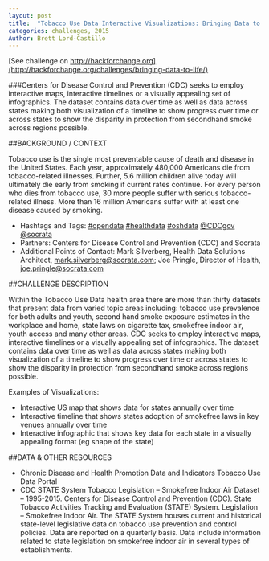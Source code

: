 ```yaml
---
layout: post
title:  "Tobacco Use Data Interactive Visualizations: Bringing Data to Life (Centers for Disease Control)"
categories: challenges, 2015
Author: Brett Lord-Castillo
---
```

[See challenge on http://hackforchange.org](http://hackforchange.org/challenges/bringing-data-to-life/)  

###Centers for Disease Control and Prevention (CDC) seeks to employ interactive maps, interactive timelines or a visually appealing set of infographics. The dataset contains data over time as well as data across states making both visualization of a timeline to show progress over time or across states to show the disparity in protection from secondhand smoke across regions possible.
  
##BACKGROUND / CONTEXT  
  
Tobacco use is the single most preventable cause of death and disease in the United States. Each year, approximately 480,000 Americans die from tobacco-related illnesses. Further, 5.6 million children alive today will ultimately die early from smoking if current rates continue. For every person who dies from tobacco use, 30 more people suffer with serious tobacco-related illness. More than 16 million Americans suffer with at least one disease caused by smoking.  
  
* Hashtags and Tags: [#opendata](https://twitter.com/search?f=realtime&q=%23opendata) [#healthdata](https://twitter.com/search?f=realtime&q=%23=healthdata) [#oshdata](https://twitter.com/search?f=realtime&q=%23oshdata) [@CDCgov](https://twitter.com/CDCgov) [@socrata](https://twitter.com/Socrata)  
* Partners: Centers for Disease Control and Prevention (CDC) and Socrata
* Additional Points of Contact: Mark Silverberg, Health Data Solutions Architect, mark.silverberg@socrata.com; Joe Pringle, Director of Health, joe.pringle@socrata.com  
  
##CHALLENGE DESCRIPTION  
  
Within the Tobacco Use Data health area there are more than thirty datasets that present data from varied topic areas including: tobacco use prevalence for both adults and youth, second hand smoke exposure estimates in the workplace and home, state laws on cigarette tax, smokefree indoor air, youth access and many other areas. CDC seeks to employ interactive maps, interactive timelines or a visually appealing set of infographics. The dataset contains data over time as well as data across states making both visualization of a timeline to show progress over time or across states to show the disparity in protection from secondhand smoke across regions possible.

Examples of Visualizations:

* Interactive US map that shows data for states annually over time
* Interactive timeline that shows states adoption of smokefree laws in key venues annually over time
* Interactive infographic that shows key data for each state in a visually appealing format (eg shape of the state)  
  
##DATA & OTHER RESOURCES  
  
* Chronic Disease and Health Promotion Data and Indicators Tobacco Use Data Portal
* CDC STATE System Tobacco Legislation – Smokefree Indoor Air Dataset – 1995-2015. Centers for Disease Control and Prevention (CDC). State Tobacco Activities Tracking and Evaluation (STATE) System. Legislation – Smokefree Indoor Air. The STATE System houses current and historical state-level legislative data on tobacco use prevention and control policies. Data are reported on a quarterly basis. Data include information related to state legislation on smokefree indoor air in several types of establishments.
